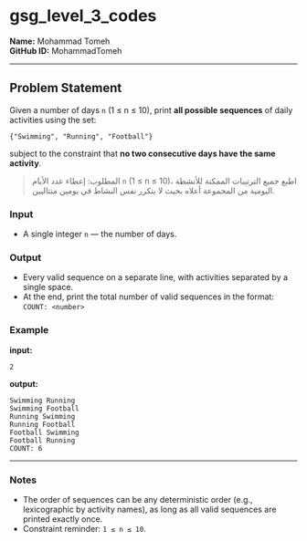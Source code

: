 # gsg_level_3_codes

**Name:** Mohammad Tomeh  
**GitHub ID:** MohammadTomeh

---

## Problem Statement
Given a number of days `n` (1 ≤ n ≤ 10), print **all possible sequences** of daily activities using the set:
```
{"Swimming", "Running", "Football"}
```
subject to the constraint that **no two consecutive days have the same activity**.

> المطلوب: إعطاء عدد الأيام `n` (1 ≤ n ≤ 10)، اطبع جميع الترتيبات الممكنة للأنشطة اليومية من المجموعة أعلاه بحيث لا يتكرر نفس النشاط في يومين متتاليين.

### Input
- A single integer `n` — the number of days.

### Output
- Every valid sequence on a separate line, with activities separated by a single space.
- At the end, print the total number of valid sequences in the format:  
  `COUNT: <number>`

### Example

**input:**
```text
2
```

**output:**
```text
Swimming Running
Swimming Football
Running Swimming
Running Football
Football Swimming
Football Running
COUNT: 6
```

---

### Notes
- The order of sequences can be any deterministic order (e.g., lexicographic by activity names), as long as all valid sequences are printed exactly once.
- Constraint reminder: `1 ≤ n ≤ 10`.
